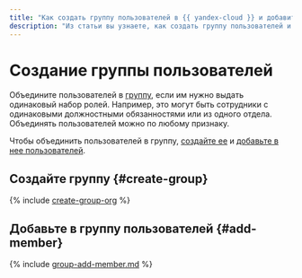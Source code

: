 ```yaml
---
title: "Как создать группу пользователей в {{ yandex-cloud }} и добавить в нее участников"
description: "Из статьи вы узнаете, как создать группу пользователей и добавить в нее участников."
---
```


# Создание группы пользователей

Объедините пользователей в [группу](../../../organization/concepts/groups.md), если им нужно выдать одинаковый набор ролей. Например, это могут быть сотрудники с одинаковыми должностными обязанностями или из одного отдела. Объединять пользователей можно по любому признаку.

Чтобы объединить пользователей в группу, [создайте ее](#create-group) и [добавьте в нее пользователей](#add-member).

## Создайте группу {#create-group}

{% include [create-group-org](../../../_includes/organization/create-group-org.md) %}

## Добавьте в группу пользователей {#add-member}

{% include [group-add-member.md](../../../_includes/organization/group-add-member.md) %}
